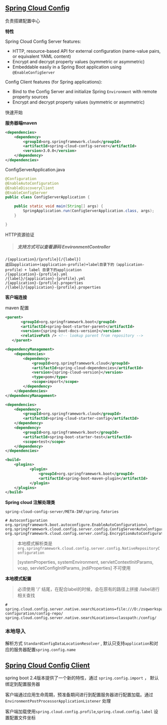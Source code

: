 ## [Spring Cloud Config](https://spring.io/projects/spring-cloud-config)

负责搭建配置中心

**特性**

Spring Cloud Config Server features:

- HTTP, resource-based API for external configuration (name-value pairs, or equivalent YAML content)
- Encrypt and decrypt property values (symmetric or asymmetric)
- Embeddable easily in a Spring Boot application using `@EnableConfigServer`

Config Client features (for Spring applications):

- Bind to the Config Server and initialize Spring `Environment` with remote property sources
- Encrypt and decrypt property values (symmetric or asymmetric)



快速开始

**服务器端maven**

```xml
<dependencies>
    <dependency>
        <groupId>org.springframework.cloud</groupId>
        <artifactId>spring-cloud-config-server</artifactId>
        <version>3.0.0</version>
    </dependency>
</dependencies>
```

ConfigServerApplication.java

```java
@Configuration
@EnableAutoConfiguration
@EnableDiscoveryClient
@EnableConfigServer
public class ConfigServerApplication {

	public static void main(String[] args) {
		SpringApplication.run(ConfigServerApplication.class, args);
	}

}
```

HTTP资源验证

> ##### 支持方式可以查看源码 EnvironmentController

```
/{application}/{profile}[/{label}]
返回application+(application-profile)+label目录下的（application-profile）+ label 目录下的application
/{application}-{profile}.yml
/{label}/{application}-{profile}.yml
/{application}-{profile}.properties
/{label}/{application}-{profile}.properties
```

**客户端连接**

maven 配置

```xml
<parent>
       <groupId>org.springframework.boot</groupId>
       <artifactId>spring-boot-starter-parent</artifactId>
       <version>{spring-boot-docs-version}</version>
       <relativePath /> <!-- lookup parent from repository -->
   </parent>

<dependencyManagement>
	<dependencies>
		<dependency>
			<groupId>org.springframework.cloud</groupId>
			<artifactId>spring-cloud-dependencies</artifactId>
			<version>{spring-cloud-version}</version>
			<type>pom</type>
			<scope>import</scope>
		</dependency>
	</dependencies>
</dependencyManagement>

<dependencies>
	<dependency>
		<groupId>org.springframework.cloud</groupId>
		<artifactId>spring-cloud-starter-config</artifactId>
	</dependency>
	<dependency>
		<groupId>org.springframework.boot</groupId>
		<artifactId>spring-boot-starter-test</artifactId>
		<scope>test</scope>
	</dependency>
</dependencies>

<build>
	<plugins>
           <plugin>
               <groupId>org.springframework.boot</groupId>
               <artifactId>spring-boot-maven-plugin</artifactId>
           </plugin>
	</plugins>
</build>

```

**Spring cloud 注解处理类**

`spring-cloud-config-server/META-INF/spring.fatories`

```properties
# Autoconfiguration
org.springframework.boot.autoconfigure.EnableAutoConfiguration=\
org.springframework.cloud.config.server.config.ConfigServerAutoConfiguration,\
org.springframework.cloud.config.server.config.EncryptionAutoConfiguration
```

> 本地模式解析类是`org.springframework.cloud.config.server.config.NativeRepositoryConfiguration`
>
> [systemProperties, systemEnvironment, servletContextInitParams, vcap, servletConfigInitParams, jndiProperties] 不可使用



**本地模式配置**

> 必须使用 '/' 结尾，在配合label的时候，会在原有的路径上拼接 /label进行相关查找

```properties
# spring.cloud.config.server.native.searchLocations=file:///D:/zsqworkspace/expect configuration/config-repo/
spring.cloud.config.server.native.searchLocations=classpath:/config/	
```



### 本地导入

解析方式 `StandardConfigDataLocationResolver` , 默认只支持`application`和对应的服务器配置`spring.config.name`

[^警告]: 本地模式需要关注这点，随意配置的名称可能无法生效



## [Spring Cloud Config Client](https://docs.spring.io/spring-cloud-config/docs/current/reference/html/#_spring_cloud_config_client)

spring boot 2.4版本提供了一个新的特性，通过 `spring.config.import` ， 默认绑定到配置服务器

客户端通过应用生命周期，预准备期间进行到配置服务器进行配置加载。通过`EnvironmentPostProcessorApplicationListener` 处理

客户端加载使用`spring.cloud.config.profile`,`spring.cloud.config.label` 设置配置文件坐标

